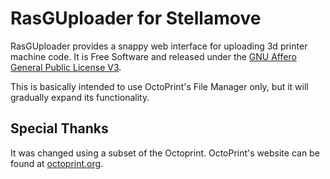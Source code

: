 #  RasGUploader for Stellamove

RasGUploader provides a snappy web interface for uploading 3d printer machine code. It is Free Software
and released under the [GNU Affero General Public License V3](http://www.gnu.org/licenses/agpl.html).

This is basically intended to use OctoPrint's File Manager only, but it will gradually expand its functionality.

## Special Thanks

It was changed using a subset of the Octoprint. OctoPrint's website can be found at [octoprint.org](https://octoprint.org/?utm_source=github&utm_medium=readme).
